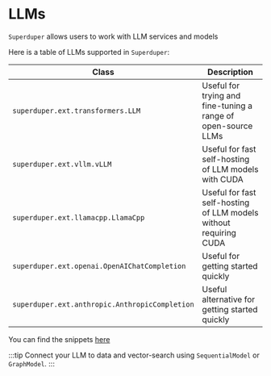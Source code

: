 # LLMs

`Superduper` allows users to work with LLM services and models

Here is a table of LLMs supported in `Superduper`:

| Class | Description |
| --- | --- |
| `superduper.ext.transformers.LLM` | Useful for trying and fine-tuning a range of open-source LLMs |
| `superduper.ext.vllm.vLLM` | Useful for fast self-hosting of LLM models with CUDA |
| `superduper.ext.llamacpp.LlamaCpp` | Useful for fast self-hosting of LLM models without requiring CUDA |
| `superduper.ext.openai.OpenAIChatCompletion` | Useful for getting started quickly |
| `superduper.ext.anthropic.AnthropicCompletion` | Useful alternative for getting started quickly |

You can find the snippets [here](../reusable_snippets/build_llm)

:::tip
Connect your LLM to data and vector-search using `SequentialModel` or `GraphModel`.
:::
